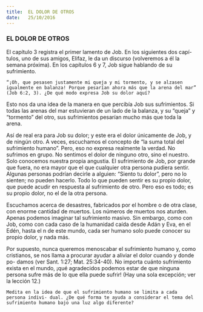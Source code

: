 ```yaml
---
title:  EL DOLOR DE OTROS
date:   25/10/2016
---
```


### EL DOLOR DE OTROS

El capítulo 3 registra el primer lamento de Job. En los siguientes dos capí- tulos, uno de sus amigos, Elifaz, le da un discurso (volveremos a él la semana próxima). En los capítulos 6 y 7, Job sigue hablando de su sufrimiento.

```“¡Oh, que pesasen justamente mi queja y mi tormento, y se alzasen igualmente en balanza! Porque pesarían ahora más que la arena del mar” (Job 6:2, 3). ¿De qué modo expresa Job su dolor aquí?```

Esto nos da una idea de la manera en que percibía Job sus sufrimientos. Si todas las arenas del mar estuvieran de un lado de la balanza, y su “queja” y “tormento” del otro, sus sufrimientos pesarían mucho más que toda la arena.

Así de real era para Job su dolor; y este era el dolor únicamente de Job, y de ningún otro. A veces, escuchamos el concepto de “la suma total del sufrimiento humano”. Pero, eso no expresa realmente la verdad. No sufrimos en grupo. No sentimos el dolor de ninguno otro, sino el nuestro. Solo conocemos nuestra propia angustia. El sufrimiento de Job, por grande que fuera, no era mayor que el que cualquier otra persona pudiera sentir. Algunas personas podrían decirle a alguien: “Siento tu dolor”, pero no lo sienten; no pueden hacerlo. Todo lo que pueden sentir es su propio dolor, que puede acudir en respuesta al sufrimiento de otro. Pero eso es todo; es su propio dolor, no el de la otra persona.

Escuchamos acerca de desastres, fabricados por el hombre o de otra clase, con enorme cantidad de muertos. Los números de muertos nos aturden. Apenas podemos imaginar tal sufrimiento masivo. Sin embargo, como con Job, como con cada caso de la humanidad caída desde Adán y Eva, en el Edén, hasta el  n de este mundo, cada ser humano solo puede conocer su propio dolor, y nada más.

Por supuesto, nunca queremos menoscabar el sufrimiento humano y, como cristianos, se nos llama a procurar ayudar a aliviar el dolor cuando y donde po- damos (ver Sant. 1:27; Mat. 25:34-40). No importa cuánto sufrimiento exista en el mundo, ¡qué agradecidos podemos estar de que ninguna persona sufre más de lo que ella puede sufrir! (Hay una sola excepción; ver la lección 12.)

```Medita en la idea de que el sufrimiento humano se limita a cada persona indivi- dual. ¿De qué forma te ayuda a considerar el tema del sufrimiento humano bajo una luz algo diferente?```
